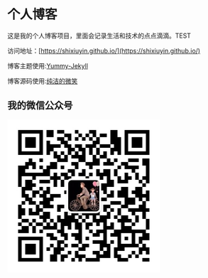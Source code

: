 # 个人博客

这是我的个人博客项目，里面会记录生活和技术的点点滴滴。TEST


访问地址：[https://shixiuyin.github.io/](https://shixiuyin.github.io/)


博客主题使用:[Yummy-Jekyll](https://github.com/DONGChuan/Yummy-Jekyll)


博客源码使用:[纯洁的微笑](https://github.com/ityouknow/ityouknow.github.io)

## 我的微信公众号

![](/assets/images/wx_qrcode.jpg)
